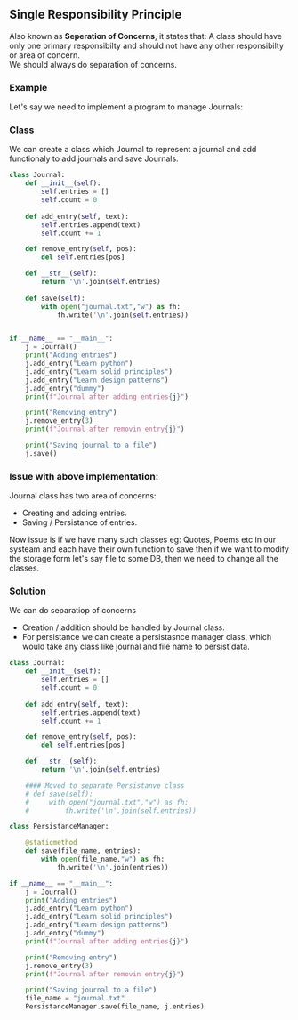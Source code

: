 ## Single Responsibility Principle
Also known as **Seperation of Concerns**, it states that: A class should have only one primary responsibilty and should not have any other responsibilty or area of concern.\
We should always do separation of concerns.

### Example
Let's say we need to implement a program to manage Journals:

### Class
We can create a class which Journal to represent a journal and add functionaly to add journals and save Journals.

```python
class Journal:
    def __init__(self):
        self.entries = []
        self.count = 0
    
    def add_entry(self, text):
        self.entries.append(text)
        self.count += 1

    def remove_entry(self, pos):
        del self.entries[pos]

    def __str__(self):
        return '\n'.join(self.entries)
    
    def save(self):
        with open("journal.txt","w") as fh:
            fh.write('\n'.join(self.entries))


if __name__ == "__main__":
    j = Journal()
    print("Adding entries")
    j.add_entry("Learn python")
    j.add_entry("Learn solid principles")
    j.add_entry("Learn design patterns")
    j.add_entry("dummy")
    print(f"Journal after adding entries{j}")

    print("Removing entry")
    j.remove_entry(3)
    print(f"Journal after removin entry{j}")

    print("Saving journal to a file")
    j.save()
```

### Issue with above implementation:
Journal class has two area of concerns:
- Creating and adding entries.
- Saving / Persistance of entries.

Now issue is if we have many such classes eg: Quotes, Poems etc in our systeam and each have their own function to save then if we want to modify the storage form let's say file to some DB, then we need to change all the classes.

### Solution
We can do separatiop of concerns
- Creation / addition should be handled by Journal class.
- For persistance we can create a persistasnce manager class, which would take any class like journal and file name to persist data.

```python
class Journal:
    def __init__(self):
        self.entries = []
        self.count = 0
    
    def add_entry(self, text):
        self.entries.append(text)
        self.count += 1

    def remove_entry(self, pos):
        del self.entries[pos]

    def __str__(self):
        return '\n'.join(self.entries)

    #### Moved to separate Persistanve class    
    # def save(self):
    #     with open("journal.txt","w") as fh:
    #         fh.write('\n'.join(self.entries))

class PersistanceManager:

    @staticmethod
    def save(file_name, entries):
        with open(file_name,"w") as fh:
            fh.write('\n'.join(entries))

if __name__ == "__main__":
    j = Journal()
    print("Adding entries")
    j.add_entry("Learn python")
    j.add_entry("Learn solid principles")
    j.add_entry("Learn design patterns")
    j.add_entry("dummy")
    print(f"Journal after adding entries{j}")

    print("Removing entry")
    j.remove_entry(3)
    print(f"Journal after removin entry{j}")

    print("Saving journal to a file")
    file_name = "journal.txt"
    PersistanceManager.save(file_name, j.entries)

```